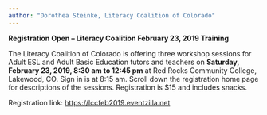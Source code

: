 ```yaml
---
author: "Dorothea Steinke, Literacy Coalition of Colorado"
---
```


**Registration Open – Literacy Coalition February 23, 2019 Training**

The Literacy Coalition of Colorado is offering three workshop sessions for Adult ESL and Adult Basic Education tutors and teachers on **Saturday, February 23, 2019, 8:30 am to 12:45 pm** at Red Rocks Community College, Lakewood, CO. Sign in is at 8:15 am. Scroll down the registration home page for descriptions of the sessions. Registration is $15 and includes snacks.

Registration link: <https://lccfeb2019.eventzilla.net>
